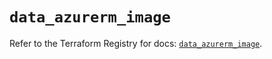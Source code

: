 # `data_azurerm_image`

Refer to the Terraform Registry for docs: [`data_azurerm_image`](https://registry.terraform.io/providers/hashicorp/azurerm/4.39.0/docs/data-sources/image).
